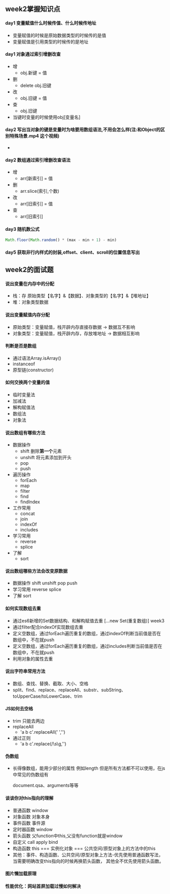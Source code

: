 ## week2掌握知识点

#### day1 变量赋值什么时候传值、什么时候传地址

- 变量赋值的时候是原始数据类型的时候传的是值
- 变量赋值是引用类型的时候传的是地址

#### day1 对象通过索引增删改查

- 增
  - obj.新键 = 值
- 删
  - delete obj.旧键
- 改
  - obj.旧键 = 值
- 查
  - obj.旧键
- 当键时变量的时候使用obj[变量名] 

#### day2 写出当对象的键是变量时为啥要用数组语法,不用会怎么样(注:和Object的区别特殊场景.mp4 这个视频)

- 

#### day2 数组通过索引增删改查语法

- 增
  - arr[新索引] = 值
- 删
  - arr.slice(索引,个数)
- 改
  - arr[旧索引] = 值
- 查
  - arr[旧索引]

#### day3 随机数公式

```js
Math.floor(Math.random() * (max - min + 1) - min)
```



#### day5 获取非行内样式的封装,offset、client、scroll的位置信息写出

## week2的面试题

#### 说出变量在内存中的分配

- 栈：存 原始类型【名字】&【数据】、对象类型的【名字】&【堆地址】
- 堆：对象类型数据

#### 说出变量赋值内存分配

- 原始类型：变量赋值，栈开辟内存直接存数据   ->  数据互不影响
- 对象类型：变量赋值，栈开辟内存，存放堆地址  -> 数据相互影响


#### 判断是否是数组

- 通过语法Array.isArray()
- instanceof
- 原型链(constructor)

#### 如何交换两个变量的值

- 临时变量法
- 加减法
- 解构赋值法
- 数组法
- 对象法

#### 说出数组有哪些方法

- 数据操作
  - shift 删除**第一个**元素
  - unshift 将元素添加到开头
  - pop
  - push
- 遍历操作
  - forEach
  - map 
  - filter 
  - find 
  - findIndex
- 工作常用
  - concat 
  - join
  - indexOf
  - includes
- 学习常用
  - reverse
  - splice
- 了解
  - sort

#### 说出数组哪些方法会改变原数据

- 数据操作 shift unshift pop push
- 学习常用 reverse splice
- 了解 sort

#### 如何实现数组去重  

- 通过es6新增的Set数据结构、和解构赋值去重     [...new Set(重复数组)]    week3
- 通过filter配合indexOf实现数组去重
- 定义空数组，通过forEach遍历重复的数组，通过indexOf判断当前值是否在数组中，不在就push
- 定义空数组，通过forEach遍历重复的数组，通过includes判断当前值是否在数组中，不在就push
- 利用对象的属性去重

#### 说出字符串常用方法

- 数组、查找、替换、截取、大小、空格
- split、find、replace、replaceAll、substr、subString、toUpperCase/toLowerCase、trim

####  JS如何去空格

- trim 只能去两边
- replaceAll
  - 'a b c'.replaceAll(' ','')
- 通过正则
  - 'a b c'.replace(/\s\g,'')

#### 伪数组

- 长得像数组，能用少部分的属性 例如length  但是所有方法都不可以使用，在js中常见的伪数组有

  document.qsa、arguments等等

#### 谈谈你对this指向的理解

- 普通函数 window
- 对象函数 对象本身
- 事件函数 事件源
- 定时器函数 window
- 箭头函数 父function中this,父没有function就是window
- 自定义 call apply bind
- 构造函数 this === 实例化对象 === 公共空间/原型对象上的方法中的this
- 其他：事件、构造函数、公共空间/原型对象上方法-优先使用普通函数写法，当需要明确改变this指向的时候再换箭头函数，
  其他全不优先使用箭头函数。

#### 图片懒加载原理

#### 性能优化：网站首屏加载过慢如何解决